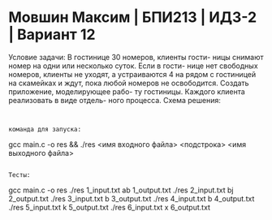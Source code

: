 # Мовшин Максим | БПИ213 | ИДЗ-2 | Вариант 12
Условие задачи:
В гостинице 30 номеров, клиенты гости- ницы снимают номер на одни или несколько суток. Если в гости- нице нет свободных номеров, клиенты не уходят, а устраиваются
4
на рядом с гостиницей на скамейках и ждут, пока любой номеров не освободится. Создать приложение, моделирующее рабо- ту гостиницы. Каждого клиента реализовать в виде отдель- ного процесса.
Схема решения:
```


команда для запуска:
```
gcc main.c -o res && ./res <имя входного файла> <подстрока> <имя выходного файла>
```

Тесты:
```
gcc main.c -o res
./res 1_input.txt ab 1_output.txt
./res 2_input.txt bj 2_output.txt
./res 3_input.txt b 3_output.txt
./res 4_input.txt b 4_output.txt
./res 5_input.txt k 5_output.txt
./res 6_input.txt x 6_output.txt
```

